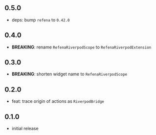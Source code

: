 ## 0.5.0

- deps: bump `refena` to `0.42.0`

## 0.4.0

- **BREAKING**: rename `RefenaRiverpodScope` to `RefenaRiverpodExtension`

## 0.3.0

- **BREAKING**: shorten widget name to `RefenaRiverpodScope`

## 0.2.0

- feat: trace origin of actions as `RiverpodBridge`

## 0.1.0

- initial release
